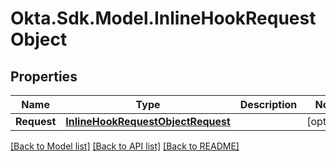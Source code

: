 # Okta.Sdk.Model.InlineHookRequestObject

## Properties

Name | Type | Description | Notes
------------ | ------------- | ------------- | -------------
**Request** | [**InlineHookRequestObjectRequest**](InlineHookRequestObjectRequest.md) |  | [optional] 

[[Back to Model list]](../README.md#documentation-for-models) [[Back to API list]](../README.md#documentation-for-api-endpoints) [[Back to README]](../README.md)

